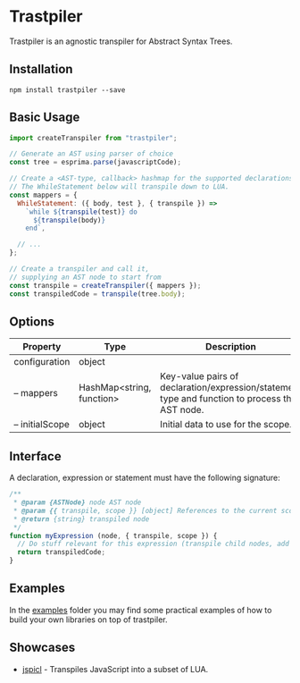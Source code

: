 # Trastpiler
Trastpiler is an agnostic transpiler for Abstract Syntax Trees.

## Installation
```
npm install trastpiler --save
```

## Basic Usage
```js
import createTranspiler from "trastpiler";

// Generate an AST using parser of choice
const tree = esprima.parse(javascriptCode);

// Create a <AST-type, callback> hashmap for the supported declarations, statements and expressions.
// The WhileStatement below will transpile down to LUA.
const mappers = {
  WhileStatement: ({ body, test }, { transpile }) =>
    `while ${transpile(test)} do
      ${transpile(body)}
    end`,

  // ...
};

// Create a transpiler and call it,
// supplying an AST node to start from
const transpile = createTranspiler({ mappers });
const transpiledCode = transpile(tree.body);
```

## Options
| Property              | Type                      | Description |
|-----------------------|---------------------------|-------------|
| configuration         | object                    |             |
| &ndash; mappers       | HashMap<string, function> | Key-value pairs of declaration/expression/statement type and function to process the AST node. |
| &ndash; initialScope  | object                    | Initial data to use for the scope. |

## Interface
A declaration, expression or statement must have the following signature:
```js
/**
 * @param {ASTNode} node AST node
 * @param {{ transpile, scope }} [object] References to the current scope and transpiler function - optional.
 * @return {string} transpiled node
 */
function myExpression (node, { transpile, scope }) {
  // Do stuff relevant for this expression (transpile child nodes, add variables to scope etc)
  return transpiledCode;
}
```

## Examples
In the [examples](examples/) folder you may find some practical examples of how to build your own libraries on top of trastpiler.

## Showcases
* [jspicl](https://github.com/AgronKabashi/jspicl) - Transpiles JavaScript into a subset of LUA.
